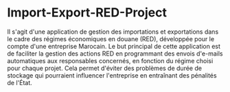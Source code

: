 # Import-Export-RED-Project
Il s'agit d'une application de gestion des importations et exportations dans le cadre 
des régimes économiques en douane (RED), développée pour le compte d'une entreprise Marocain. 
Le but principal de cette application est de faciliter la gestion des actions RED en programmant
des envois d'e-mails automatiques aux responsables concernés, en fonction du régime choisi pour chaque projet. 
Cela permet d'éviter des problèmes de durée de stockage qui pourraient influencer l'entreprise en 
entraînant des pénalités de l'État.
